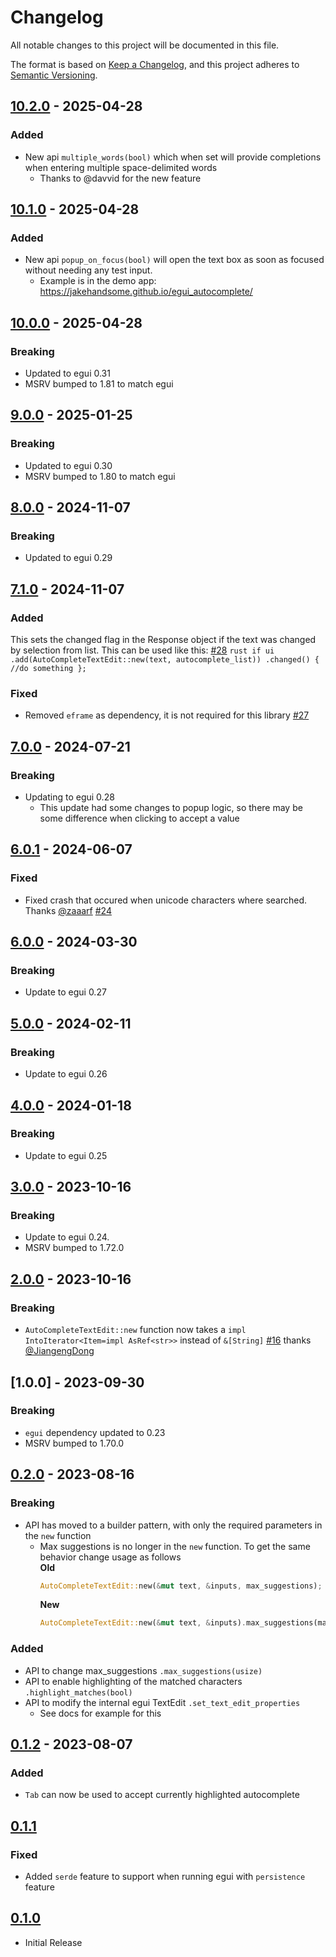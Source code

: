 # Changelog

All notable changes to this project will be documented in this file.

The format is based on [Keep a Changelog](https://keepachangelog.com/en/1.0.0/),
and this project adheres to [Semantic Versioning](https://semver.org/spec/v2.0.0.html).

## [10.2.0] - 2025-04-28
### Added
- New api `multiple_words(bool)` which when set will provide completions when entering multiple space-delimited words 
    - Thanks to @davvid for the new feature

[10.2.0]: https://github.com/JakeHandsome/egui_autocomplete/compare/10.1.0...10.2.0

## [10.1.0] - 2025-04-28
### Added
- New api `popup_on_focus(bool)` will open the text box as soon as focused without needing any test input.
    - Example is in the demo app: https://jakehandsome.github.io/egui_autocomplete/

[10.1.0]: https://github.com/JakeHandsome/egui_autocomplete/compare/10.0.0...10.1.0

## [10.0.0] - 2025-04-28
### Breaking
- Updated to egui 0.31
- MSRV bumped to 1.81 to match egui

[10.0.0]: https://github.com/JakeHandsome/egui_autocomplete/compare/9.0.0...10.0.0

## [9.0.0] - 2025-01-25
### Breaking
- Updated to egui 0.30
- MSRV bumped to 1.80 to match egui

[9.0.0]: https://github.com/JakeHandsome/egui_autocomplete/compare/8.0.0...9.0.0

## [8.0.0] - 2024-11-07
### Breaking
- Updated to egui 0.29

[8.0.0]: https://github.com/JakeHandsome/egui_autocomplete/compare/7.1.0...8.0.0multiple_words

## [7.1.0] - 2024-11-07

### Added
This sets the changed flag in the Response object if the text was changed by selection from list. This can be used like this: [#28](https://github.com/JakeHandsome/egui_autocomplete/pull/28)
    ```rust
        if ui
            .add(AutoCompleteTextEdit::new(text, autocomplete_list))
            .changed()
        {
            //do something
        };
    ```

### Fixed
- Removed `eframe` as dependency, it is not required for this library  [#27](https://github.com/JakeHandsome/egui_autocomplete/pull/27)

[7.1.0]: https://github.com/JakeHandsome/egui_autocomplete/compare/7.0.0...7.1.0

## [7.0.0] - 2024-07-21
### Breaking
- Updating to egui 0.28
    - This update had some changes to popup logic, so there may be some difference when clicking to accept a value

[7.0.0]: https://github.com/JakeHandsome/egui_autocomplete/compare/6.0.1...7.0.0

## [6.0.1] - 2024-06-07

### Fixed
- Fixed crash that occured when unicode characters where searched. Thanks [@zaaarf](https://github.com/zaaarf) [#24](https://github.com/JakeHandsome/egui_autocomplete/pull/24)

[6.0.1]: https://github.com/JakeHandsome/egui_autocomplete/compare/6.0.0...6.0.1

## [6.0.0] - 2024-03-30

### Breaking
- Update to egui 0.27

[6.0.0]: https://github.com/JakeHandsome/egui_autocomplete/compare/5.0.0...6.0.0

## [5.0.0] - 2024-02-11

### Breaking
- Update to egui 0.26

[5.0.0]: https://github.com/JakeHandsome/egui_autocomplete/compare/4.0.0...5.0.0

## [4.0.0] - 2024-01-18

### Breaking
- Update to egui 0.25

[4.0.0]: https://github.com/JakeHandsome/egui_autocomplete/compare/3.0.0...4.0.0

## [3.0.0] - 2023-10-16

### Breaking
- Update to egui 0.24. 
- MSRV bumped to 1.72.0

[3.0.0]: https://github.com/JakeHandsome/egui_autocomplete/compare/2.0.0...3.0.0

## [2.0.0] - 2023-10-16

### Breaking
- `AutoCompleteTextEdit::new` function now takes a `impl IntoIterator<Item=impl AsRef<str>>` instead of `&[String]` [#16](https://github.com/JakeHandsome/egui_autocomplete/pull/16) thanks [@JiangengDong](https://github.com/JiangengDong)

[2.0.0]: https://github.com/JakeHandsome/egui_autocomplete/compare/1.0.0...2.0.0

## [1.0.0] - 2023-09-30 

### Breaking
- `egui` dependency updated to 0.23
- MSRV bumped to 1.70.0

[0.2.0]: https://github.com/JakeHandsome/egui_autocomplete/compare/0.2.0...1.0.0

## [0.2.0] - 2023-08-16 

### Breaking
- API has moved to a builder pattern, with only the required parameters in the `new` function
    - Max suggestions is no longer in the `new` function. To get the same behavior change usage as follows  
        **Old**
        ```rust
        AutoCompleteTextEdit::new(&mut text, &inputs, max_suggestions);
        ```
        **New**
        ```rust
        AutoCompleteTextEdit::new(&mut text, &inputs).max_suggestions(max_suggestions);
        ```

### Added
- API to change max_suggestions `.max_suggestions(usize)`
- API to enable highlighting of the matched characters `.highlight_matches(bool)`
- API to modify the internal egui TextEdit `.set_text_edit_properties`
    - See docs for example for this

[0.2.0]: https://github.com/JakeHandsome/egui_autocomplete/compare/0.1.2...0.2.0

## [0.1.2] - 2023-08-07

### Added
- `Tab` can now be used to accept currently highlighted autocomplete 

## [0.1.1] 

### Fixed
- Added `serde` feature to support when running egui with `persistence` feature

## [0.1.0] 
- Initial Release

[0.1.2]: https://github.com/JakeHandsome/egui_autocomplete/compare/0.1.1...0.1.2
[0.1.1]: https://github.com/JakeHandsome/egui_autocomplete/compare/0.1.0...0.1.1
[0.1.0]: https://github.com/JakeHandsome/egui_autocomplete/releases/tag/0.1.0
